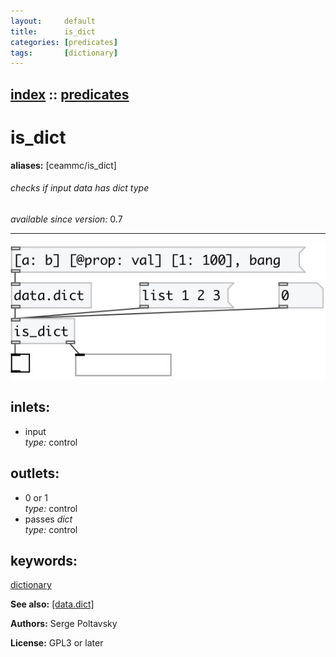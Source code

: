 ```yaml
---
layout:     default
title:      is_dict
categories: [predicates]
tags:       [dictionary]
---
```

[index](index.html) :: [predicates](category_predicates.html)
---

# is_dict
**aliases:** [ceammc/is_dict]


###### checks if input data has *dict* type

*available since version:* 0.7

---




[![example](../examples/img/is_dict.jpg)](../examples/pd/is_dict.pd)









## inlets:

* input<br>
_type:_ control



## outlets:

* 0 or 1<br>
_type:_ control
* passes *dict*<br>
_type:_ control



## keywords:

[dictionary](keywords/dictionary.html)



**See also:**
[\[data.dict\]](data.dict.html)




**Authors:** Serge Poltavsky




**License:** GPL3 or later





